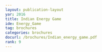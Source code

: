 ```yaml
---
layout: publication-layout
yar: 2016
title: Indian Energy Game
ide: Energy_Game
tag: brochures
categories: brochures
docurl: /brochures/Indian_energy_game.pdf
rank: 9
---
```

